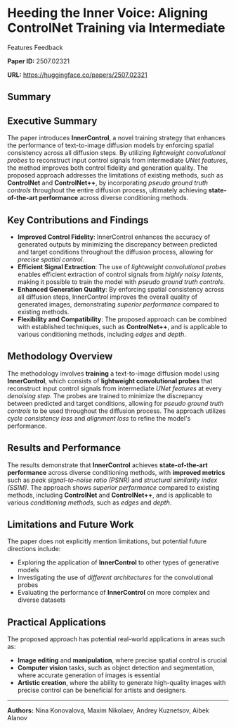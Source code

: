 # Heeding the Inner Voice: Aligning ControlNet Training via Intermediate
  Features Feedback

**Paper ID:** 2507.02321

**URL:** https://huggingface.co/papers/2507.02321

## Summary

## Executive Summary
The paper introduces **InnerControl**, a novel training strategy that enhances the performance of text-to-image diffusion models by enforcing spatial consistency across all diffusion steps. By utilizing *lightweight convolutional probes* to reconstruct input control signals from intermediate *UNet features*, the method improves both control fidelity and generation quality. The proposed approach addresses the limitations of existing methods, such as **ControlNet** and **ControlNet++**, by incorporating *pseudo ground truth controls* throughout the entire diffusion process, ultimately achieving **state-of-the-art performance** across diverse conditioning methods.

## Key Contributions and Findings
* **Improved Control Fidelity**: InnerControl enhances the accuracy of generated outputs by minimizing the discrepancy between predicted and target conditions throughout the diffusion process, allowing for *precise spatial control*.
* **Efficient Signal Extraction**: The use of *lightweight convolutional probes* enables efficient extraction of control signals from *highly noisy latents*, making it possible to train the model with *pseudo ground truth controls*.
* **Enhanced Generation Quality**: By enforcing spatial consistency across all diffusion steps, InnerControl improves the overall quality of generated images, demonstrating *superior performance* compared to existing methods.
* **Flexibility and Compatibility**: The proposed approach can be combined with established techniques, such as **ControlNet++**, and is applicable to various conditioning methods, including *edges* and *depth*.

## Methodology Overview
The methodology involves **training** a text-to-image diffusion model using **InnerControl**, which consists of **lightweight convolutional probes** that reconstruct input control signals from intermediate *UNet features* at every *denoising step*. The probes are trained to minimize the discrepancy between predicted and target conditions, allowing for *pseudo ground truth controls* to be used throughout the diffusion process. The approach utilizes *cycle consistency loss* and *alignment loss* to refine the model's performance.

## Results and Performance
The results demonstrate that **InnerControl** achieves **state-of-the-art performance** across diverse conditioning methods, with **improved metrics** such as *peak signal-to-noise ratio (PSNR)* and *structural similarity index (SSIM)*. The approach shows *superior performance* compared to existing methods, including **ControlNet** and **ControlNet++**, and is applicable to various *conditioning methods*, such as *edges* and *depth*.

## Limitations and Future Work
The paper does not explicitly mention limitations, but potential future directions include:
* Exploring the application of **InnerControl** to other types of generative models
* Investigating the use of *different architectures* for the convolutional probes
* Evaluating the performance of **InnerControl** on more complex and diverse datasets

## Practical Applications
The proposed approach has potential real-world applications in areas such as:
* **Image editing** and **manipulation**, where precise spatial control is crucial
* **Computer vision** tasks, such as object detection and segmentation, where accurate generation of images is essential
* **Artistic creation**, where the ability to generate high-quality images with precise control can be beneficial for artists and designers.

---

**Authors:** Nina Konovalova, Maxim Nikolaev, Andrey Kuznetsov, Aibek Alanov
